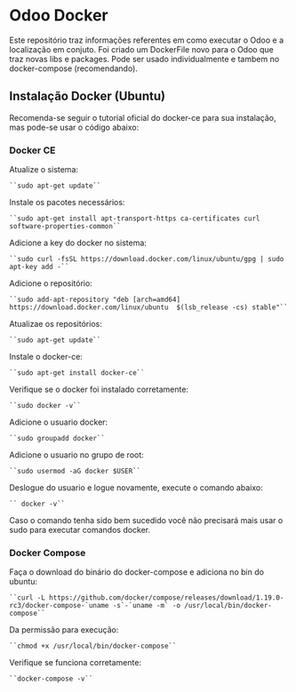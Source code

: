# Odoo Docker

Este repositório traz informações referentes em como executar o Odoo e a localização em conjuto. Foi criado um DockerFile novo para o Odoo que traz novas libs e packages. Pode ser usado individualmente e tambem no docker-compose (recomendando).

## Instalação Docker (Ubuntu)

Recomenda-se seguir o tutorial oficial do docker-ce para sua instalação, mas pode-se usar o código abaixo:

### Docker CE

Atualize o sistema:

	``sudo apt-get update``

Instale os pacotes necessários:

	``sudo apt-get install apt-transport-https ca-certificates curl software-properties-common``

Adicione a key do docker no sistema:

	``sudo curl -fsSL https://download.docker.com/linux/ubuntu/gpg | sudo apt-key add -``

Adicione o repositório:

	``sudo add-apt-repository "deb [arch=amd64] https://download.docker.com/linux/ubuntu  $(lsb_release -cs) stable"``

Atualizae os repositórios:

	``sudo apt-get update``

Instale o docker-ce:

	``sudo apt-get install docker-ce``

Verifique se o docker foi instalado corretamente:

	``sudo docker -v``

Adicione o usuario docker:

	``sudo groupadd docker``

Adicione o usuario no grupo de root:
	
    ``sudo usermod -aG docker $USER``

Deslogue do usuario e logue novamente, execute o comando abaixo:

	`` docker -v``

Caso o comando tenha sido bem sucedido você não precisará mais usar o sudo para executar comandos docker.

### Docker Compose

Faça o download do binário do docker-compose e adiciona no bin do ubuntu:

	``curl -L https://github.com/docker/compose/releases/download/1.19.0-rc3/docker-compose-`uname -s`-`uname -m` -o /usr/local/bin/docker-compose``

Da permissão para execução:

	``chmod +x /usr/local/bin/docker-compose``

Verifique se funciona corretamente:

	``docker-compose -v``
